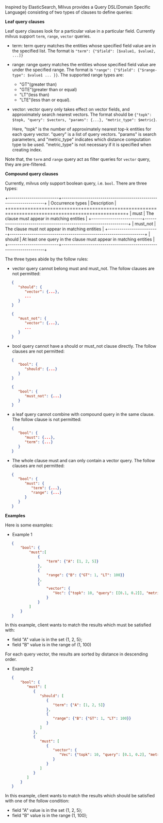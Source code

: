 
Inspired by ElasticSearch, Milvus provides a Query DSL(Domain Specific Language) consisting of two types of clauses to define queries:


**Leaf query clauses**

Leaf query clauses look for a particular value in a particular field. Currently milvus support `term`, `range`, `vector` queries.

  * term: term query matches the entities whose specified field value are in the specified list. The format is `"term": {"$field": [$value1, $value2, ...]}`


  * range: range query matches the entities whose specified field value are under the specified range. The format is `"range": {"$field": {"$range-type": $value1 ... }}`. The supported range types are:

    - "GT"(greater than)
    - "GTE"(greater than or equal)
    - "LT"(less than)
    - "LTE"(less than or equal).


  * vector: vector query only takes effect on vector fields, and approximately search nearest vectors. The format should be `{"topk": $topk, "query": $vectors, "params": {...}, "metric_type": $metric}`.

    Here, "topk" is the number of approximately nearest top-k entities for each query vector. "query" is a list of query vectors. "params" is search parameters, and "metric_type" indicates which distance computation type to be used.
    "metric_type" is not necessary if it is specified when creating index.

Note that, the `term` and `range` query act as filter queries for `vector` query, they are pre-filtered.

**Compound query clauses**

Currently, milvus only support boolean query, i.e. `bool`. There are three types:

+--------------------------+---------------------------------------------------------------------+
| Occurrence types         | Description                                                         |
+==========================+=====================================================================+
| must                     | The clause must appear in matching entities                         |
+--------------------------+---------------------------------------------------------------------+
| must_not                 | The clause must not appear in matching entities                     |
+--------------------------+---------------------------------------------------------------------+
| should                   | At least one query in the clause must appear in matching entities   |
+--------------------------+---------------------------------------------------------------------+



The three types abide by the follow rules:

  * vector query cannot belong must and must_not. The follow clauses are not permitted:

```json
   {
      "should": {
         "vector": {...}, 
         ...
      }
   }
```

```json
   {
      "must_not": {
         "vector": {...},
         ...
      }
   }
   ```


  * bool query cannot have a should or must_not clause directly. The follow clauses are not permitted:

```json
   {
      "bool": {
         "should": {...}
      }
   }
```

```json
   {
      "bool": {
         "must_not": {...}
      }
   }
```

  * a leaf query cannot combine with compound query in the same clause. The follow clause is not permitted:

```json
   {
      "bool": {
         "must": {...}, 
         "term": {...}
      }
   }
```

  * The whole clause must and can only contain a vector query. The follow clauses are not permitted:


```json
   {
      "bool": {
         "must": {
            "term": {...}, 
            "range": {...}
         }
      }
   }
```


**Examples**

Here is some examples:

* Example 1

```json
   {
       "bool": {
           "must":[
               {
                   "term": {"A": [1, 2, 5]}
               },
               {
                   "range": {"B": {"GT": 1, "LT": 100}}
               },
               {
                   "vector": {
                      "Vec": {"topk": 10, "query": [[0.1, 0.2]], "metric_type": "L2", "params": {"nprobe": 10}}
                   }
               }
           ]
       }
   }
```

In this example, client wants to match the results which must be satisfied with:
   * field "A" value is in the set {1, 2, 5};
   * field "B" value is in the range of (1, 100)

For each query vector, the results are sorted by distance in descending order.


* Example 2


```json
   {
       "bool": {
          "must": [
             {
                "should": [
                   {
                      "term": {"A": [1, 2, 5]}
                   },
                   {
                      "range": {"B": {"GT": 1, "LT": 100}}
                   }
                ]
             },
             {
                "must": [
                   {
                      "vector": {
                         "Vec": {"topk": 10, "query": [0.1, 0.2], "metric_type": "L2", "params": {"nprobe": 10}}
                      }
                   }
                ]
             }
          ]
       }
   }
```

In this example, client wants to match the results which should be satisfied with one of the follow condition:
   * field "A" value is in the set {1, 2, 5};
   * field "B" value is in the range (1, 100);